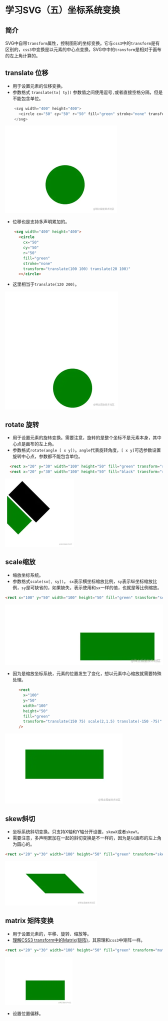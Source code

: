 # 学习SVG（五）坐标系统变换

## 简介

SVG中自带`transform`属性，控制图形的坐标变换。它与`css3`中的`transform`是有区别的，`css3`中变换是以元素的中心点变换，SVG中中的`transform`是相对于画布的左上角计算的。

## translate 位移

- 用于设置元素的位移变换。
- 参数格式 `translate(tx[ ty])` 参数值之间使用逗号`,`或者直接空格分隔，但是不能包含单位。

```js
    <svg width="400" height="400">
      <circle cx="50" cy="50" r="50" fill="green" stroke="none" transform="translate(100 100)"></circle>
    </svg>
```

![image.png](./images/svg_5_1.jpg)

- 位移也是支持多声明累加的。

```html
    <svg width="400" height="400">
      <circle
        cx="50"
        cy="50"
        r="50"
        fill="green"
        stroke="none"
        transform="translate(100 100) translate(20 100)"
      ></circle>
```

- 这里相当于`translate(120 200)`。

![image.png](./images/svg_5_2.jpg)

## rotate 旋转

- 用于设置元素的旋转变换。需要注意，旋转的是整个坐标不是元素本身，其中心点是画布的左上角。
- 参数格式`rotate(angle [ x y])`。`angle`代表旋转角度，`[ x y]`可选参数设置旋转中心点，参数都不能包含单位。

```html
  <rect x="20" y="30" width="100" height="50" fill="green" transform="rotate(45)" />
  <rect x="20" y="30" width="100" height="50" fill="black" transform="rotate(45 60 40)" />
```

![image.png](./images/svg_5_3.jpg)

## scale缩放

- 缩放坐标系统。
- 参数格式`scale(sx[, sy])`。 `sx`表示横坐标缩放比例，`sy`表示纵坐标缩放比例，`sy`是可缺省的，如果缺失，表示使用和`sx`一样的值，也就是等比例缩放。

```html
<rect x="100" y="50" width="100" height="50" fill="green" transform="scale(2,1.5)" />
```

![image.png](./images/svg_5_4.jpg)

- 因为是缩放坐标系统，元素的位置发生了变化，想以元素中心缩放就需要特殊处理。

```html
      <rect
        x="100"
        y="50"
        width="100"
        height="50"
        fill="green"
        transform="translate(150 75) scale(2,1.5) translate(-150 -75)"
      />
```

![image.png](./images/svg_5_5.jpg)

## skew斜切

- 坐标系统斜切变换。只支持X轴和Y轴分开设置，`skewX`或者`skewY`。
- 需要注意，多声明累加在一起的斜切变换是不一样的，因为是以画布的左上角为圆心的。

```html
<rect x="20" y="30" width="100" height="50" fill="green" transform="skewX(45)" />
```

![image.png](./images/svg_5_6.jpg)

## matrix 矩阵变换

- 用于设置元素的，平移、旋转、缩放等。
- [理解CSS3 transform中的Matrix(矩阵)](https://link.juejin.cn?target=https%3A%2F%2Fwww.zhangxinxu.com%2Fwordpress%2F2012%2F06%2Fcss3-transform-matrix-%e7%9f%a9%e9%98%b5%2F)，其原理和`css3`中矩阵一样。

```html
<rect x="20" y="30" width="100" height="50" fill="green" transform="matrix(1, 0, 0, 1, 30, 30)" />
```

![image.png](./images/svg_5_7.jpg)

- 设置位置偏移。